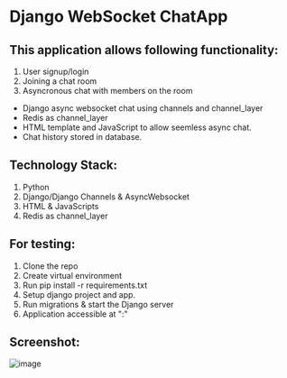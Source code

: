 # Django WebSocket ChatApp

## This application allows following functionality:

01. User signup/login
02. Joining a chat room
03. Asyncronous chat with members on the room


* Django async websocket chat using channels and channel_layer
* Redis as channel_layer
* HTML template and JavaScript to allow seemless async chat.
* Chat history stored in database.

## Technology Stack:
01. Python
02. Django/Django Channels & AsyncWebsocket
03. HTML & JavaScripts
04. Redis as channel_layer


## For testing:
01. Clone the repo
02. Create virtual environment 
03. Run pip install -r requirements.txt
04. Setup django project and app.
05. Run migrations & start the Django server
06. Application accessible at "<host>:<port>"   
  
## Screenshot:
  ![image](https://user-images.githubusercontent.com/104200638/207544327-116c22bd-2e07-4f3f-a084-1bb58c8275d3.png)

  
